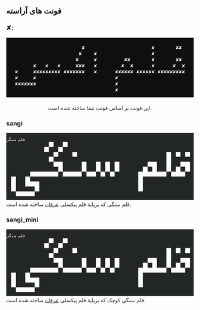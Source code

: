 ## فونت های آراسته
### ✘:
<div align="center"><img src="https://github.com/ekm507/araste-fonts/raw/main/Images/X.png"><br><br>
این فونت بر اساس فونت نیما ساخته شده است.</div>

### sangi
![](Images/sangi.png)
قلم سنگی که برپایهٔ قلم پیکسلی [عرفان](https://github.com/ekm507/erfan-font) ساخته شده است.

### sangi_mini
![](Images/sangi.png)
قلم سنگی کوچک که برپایهٔ قلم پیکسلی [عرفان](https://github.com/ekm507/erfan-font) ساخته شده است.
